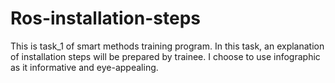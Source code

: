 # Ros-installation-steps
This is task_1 of smart methods training program.
In this task, an explanation of installation steps will be prepared by trainee.
I choose to use infographic as it informative and eye-appealing.
